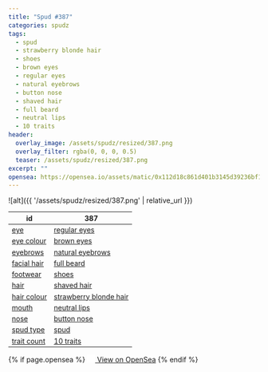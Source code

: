 ```yaml
---
title: "Spud #387"
categories: spudz
tags:
  - spud
  - strawberry blonde hair
  - shoes
  - brown eyes
  - regular eyes
  - natural eyebrows
  - button nose
  - shaved hair
  - full beard
  - neutral lips
  - 10 traits
header:
  overlay_image: /assets/spudz/resized/387.png
  overlay_filter: rgba(0, 0, 0, 0.5)
  teaser: /assets/spudz/resized/387.png
excerpt: ""
opensea: https://opensea.io/assets/matic/0x112d18c861d401b3145d39236bf149f01e18beed/387
---
```

![alt]({{ '/assets/spudz/resized/387.png' | relative_url }})

| id | 387 |
|-|-|
| <a href="/traits/eye/#trait-type">eye</a> | <a href="/traits/eye/regular-eyes/1/#trait">regular eyes</a> |
| <a href="/traits/eye-colour/#trait-type">eye colour</a> | <a href="/traits/eye-colour/brown-eyes/1/#trait">brown eyes</a> |
| <a href="/traits/eyebrows/#trait-type">eyebrows</a> | <a href="/traits/eyebrows/natural-eyebrows/1/#trait">natural eyebrows</a> |
| <a href="/traits/facial-hair/#trait-type">facial hair</a> | <a href="/traits/facial-hair/full-beard/1/#trait">full beard</a> |
| <a href="/traits/footwear/#trait-type">footwear</a> | <a href="/traits/footwear/shoes/1/#trait">shoes</a> |
| <a href="/traits/hair/#trait-type">hair</a> | <a href="/traits/hair/shaved-hair/1/#trait">shaved hair</a> |
| <a href="/traits/hair-colour/#trait-type">hair colour</a> | <a href="/traits/hair-colour/strawberry-blonde-hair/1/#trait">strawberry blonde hair</a> |
| <a href="/traits/mouth/#trait-type">mouth</a> | <a href="/traits/mouth/neutral-lips/1/#trait">neutral lips</a> |
| <a href="/traits/nose/#trait-type">nose</a> | <a href="/traits/nose/button-nose/1/#trait">button nose</a> |
| <a href="/traits/spud-type/#trait-type">spud type</a> | <a href="/traits/spud-type/spud/1/#trait">spud</a> |
| <a href="/traits/trait-count/#trait-type">trait count</a> | <a href="/traits/trait-count/10-traits/1/#trait">10 traits</a> |

{% if page.opensea %}
<a href="{{page.opensea}}" class="btn btn--info" onclick="window.open(this.href, '_blank'); return false;"><img src="/assets/images/opensea.svg" width="16px"><span>  View on OpenSea</span></a>
{% endif %}

